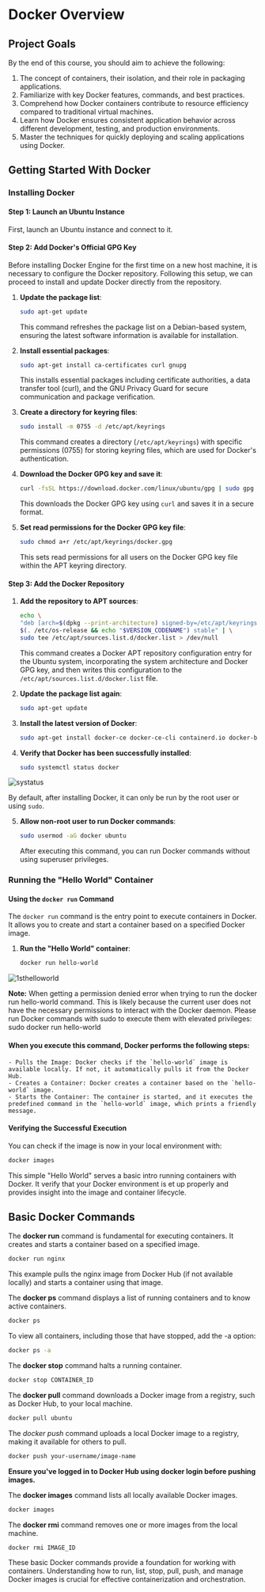 # Docker Overview

## Project Goals

By the end of this course, you should aim to achieve the following:

1. The concept of containers, their isolation, and their role in packaging applications.
2. Familiarize with key Docker features, commands, and best practices.
3. Comprehend how Docker containers contribute to resource efficiency compared to traditional virtual machines.
4. Learn how Docker ensures consistent application behavior across different development, testing, and production environments.
5. Master the techniques for quickly deploying and scaling applications using Docker.

## Getting Started With Docker

### Installing Docker

#### Step 1: Launch an Ubuntu Instance

First, launch an Ubuntu instance and connect to it.

#### Step 2: Add Docker's Official GPG Key

Before installing Docker Engine for the first time on a new host machine, it is necessary to configure the Docker repository. Following this setup, we can proceed to install and update Docker directly from the repository.

1. **Update the package list**:

    ```bash
    sudo apt-get update
    ```

    This command refreshes the package list on a Debian-based system, ensuring the latest software information is available for installation.

2. **Install essential packages**:

    ```bash
    sudo apt-get install ca-certificates curl gnupg
    ```

    This installs essential packages including certificate authorities, a data transfer tool (curl), and the GNU Privacy Guard for secure communication and package verification.

3. **Create a directory for keyring files**:

    ```bash
    sudo install -m 0755 -d /etc/apt/keyrings
    ```

    This command creates a directory (`/etc/apt/keyrings`) with specific permissions (0755) for storing keyring files, which are used for Docker's authentication.

4. **Download the Docker GPG key and save it**:

    ```bash
    curl -fsSL https://download.docker.com/linux/ubuntu/gpg | sudo gpg --dearmor -o /etc/apt/keyrings/docker.gpg
    ```

    This downloads the Docker GPG key using `curl` and saves it in a secure format.

5. **Set read permissions for the Docker GPG key file**:

    ```bash
    sudo chmod a+r /etc/apt/keyrings/docker.gpg
    ```

    This sets read permissions for all users on the Docker GPG key file within the APT keyring directory.

#### Step 3: Add the Docker Repository

1. **Add the repository to APT sources**:

    ```bash
    echo \
    "deb [arch=$(dpkg --print-architecture) signed-by=/etc/apt/keyrings/docker.gpg] https://download.docker.com/linux/ubuntu \
    $(. /etc/os-release && echo "$VERSION_CODENAME") stable" | \
    sudo tee /etc/apt/sources.list.d/docker.list > /dev/null
    ```

    This command creates a Docker APT repository configuration entry for the Ubuntu system, incorporating the system architecture and Docker GPG key, and then writes this configuration to the `/etc/apt/sources.list.d/docker.list` file.

2. **Update the package list again**:

    ```bash
    sudo apt-get update
    ```

3. **Install the latest version of Docker**:

    ```bash
    sudo apt-get install docker-ce docker-ce-cli containerd.io docker-buildx-plugin docker-compose-plugin
    ```

4. **Verify that Docker has been successfully installed**:

    ```bash
    sudo systemctl status docker
    ```
![systatus](https://github.com/user-attachments/assets/d9e4f285-d0f9-4f2d-959d-c4288dab77a7)

By default, after installing Docker, it can only be run by the root user or using `sudo`.

5. **Allow non-root user to run Docker commands**:

    ```bash
    sudo usermod -aG docker ubuntu
    ```

    After executing this command, you can run Docker commands without using superuser privileges. 

### Running the "Hello World" Container

#### Using the `docker run` Command

The `docker run` command is the entry point to execute containers in Docker. It allows you to create and start a container based on a specified Docker image.

1. **Run the "Hello World" container**:

    ```bash
    docker run hello-world
    ```
![1sthelloworld](https://github.com/user-attachments/assets/35b392b2-14cb-4aa9-b2f5-afbd80521e5c)

**Note:** When getting a permission denied error when trying to run the docker run hello-world command. This is likely because the current user does not have the necessary permissions to interact with the Docker daemon. Please run Docker commands with sudo to execute them with elevated privileges: sudo docker run hello-world

#### When you execute this command, Docker performs the following steps:

    - Pulls the Image: Docker checks if the `hello-world` image is available locally. If not, it automatically pulls it from the Docker Hub.
    - Creates a Container: Docker creates a container based on the `hello-world` image.
    - Starts the Container: The container is started, and it executes the predefined command in the `hello-world` image, which prints a friendly message.

#### Verifying the Successful Execution

You can check if the image is now in your local environment with:

```bash
docker images
```

This simple "Hello World" serves a basic intro running containers with Docker. It verify that your Docker environment is et up properly and provides insight into the image and container lifecycle.

## Basic Docker Commands
The **docker run** command is fundamental for executing containers. It creates and starts a container based on a specified image.
```bash
docker run nginx
```
This example pulls the nginx image from Docker Hub (if not available locally) and starts a container using that image.

The **docker ps** command displays a list of running containers and to know active containers.
```bash
docker ps
```
To view all containers, including those that have stopped, add the -a option:
```bash
docker ps -a
```
The **docker stop** command halts a running container.
```bash
docker stop CONTAINER_ID
```
The **docker pull** command downloads a Docker image from a registry, such as Docker Hub, to your local machine.
```bash
docker pull ubuntu
```
The *docker push* command uploads a local Docker image to a registry, making it available for others to pull.
```bash
docker push your-username/image-name
```
**Ensure you've logged in to Docker Hub using docker login before pushing images.**

The **docker images** command lists all locally available Docker images.
```bash
docker images
```
The **docker rmi** command removes one or more images from the local machine.
```bash
docker rmi IMAGE_ID
```
These basic Docker commands provide a foundation for working with containers. Understanding how to run, list, stop, pull, push, and manage Docker images is crucial for effective containerization and orchestration.

